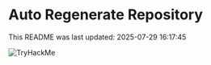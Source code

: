 # Auto Regenerate Repository

This README was last updated: 2025-07-29 16:17:45

 ![TryHackMe](https://tryhackme.com/badge/533634)